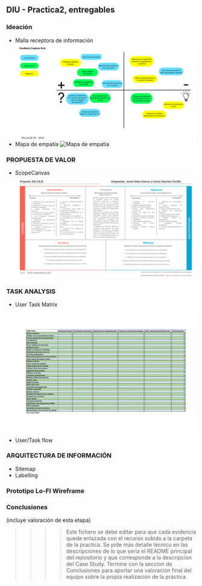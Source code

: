 ## DIU - Practica2, entregables

### Ideación 
* Malla receptora de información
![Feedback Capture Grid](Feedback%20Capture%20Grid.png)
* Mapa de empatía
![Mapa de empatia](Empathy%20Customer%20Map.png)


### PROPUESTA DE VALOR
* ScopeCanvas
![ScopeCanvas](ScopeCanvas.png)



### TASK ANALYSIS

* User Task Matrix
![User Task Matrix](TaskRank.png)
* User/Task flow


### ARQUITECTURA DE INFORMACIÓN

* Sitemap 
* Labelling 


### Prototipo Lo-FI Wireframe 


### Conclusiones  
(incluye valoración de esta etapa)


>>>> Este fichero se debe editar para que cada evidencia quede enlazada con el recurso subido a la carpeta de la practica. Se pide más detalle técnico en las descripciones de lo que sería el README principal del repositorio y que corresponde a la descripcion del Case Study.
>>>> Termine con la seccion de Conclusiones para aportar una valoración final del equipo sobre la propia realización de la práctica
